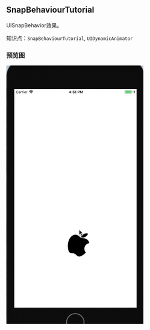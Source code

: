 SnapBehaviourTutorial
--------------
UISnapBehavior效果。

知识点：`SnapBehaviourTutorial`, `UIDynamicAnimator`

### 预览图
![SnapBehaviourTutorial](SnapBehaviourTutorial.gif)

